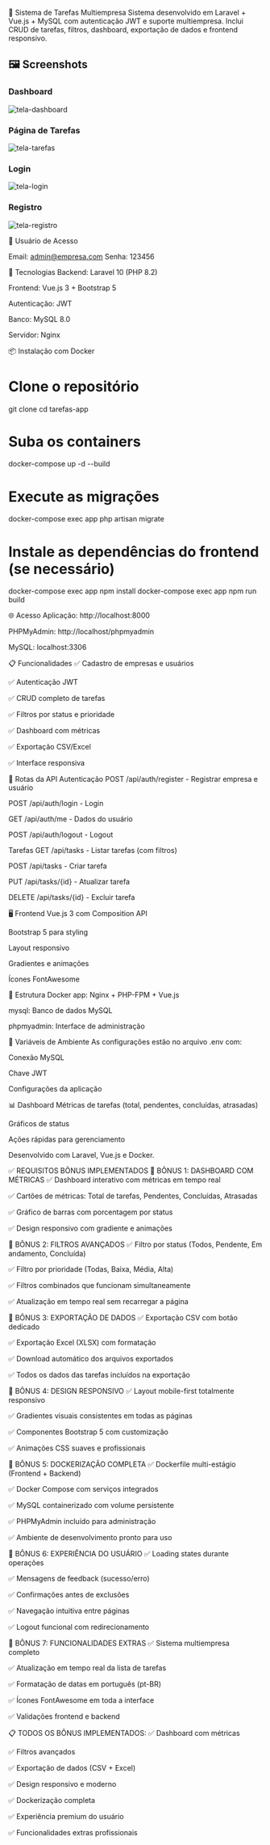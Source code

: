 📝 Sistema de Tarefas Multiempresa
Sistema desenvolvido em Laravel + Vue.js + MySQL com autenticação JWT e suporte multiempresa.
Inclui CRUD de tarefas, filtros, dashboard, exportação de dados e frontend responsivo.

## 🖼️ Screenshots

### Dashboard
![tela-dashboard](https://github.com/user-attachments/assets/3ebbb1da-70c3-45ad-b76d-f21b52c3bdcb)


### Página de Tarefas  
![tela-tarefas](https://github.com/user-attachments/assets/dc046554-51e4-46b5-9dae-74070fc34974)


### Login
![tela-login](https://github.com/user-attachments/assets/c3069d6e-439a-45db-a50f-d4473e13b3e6)


### Registro
![tela-registro](https://github.com/user-attachments/assets/41da77f5-f89d-42e5-965e-32652545e4c1)


👤 Usuário de Acesso

Email: admin@empresa.com
Senha: 123456

🚀 Tecnologias
Backend: Laravel 10 (PHP 8.2)

Frontend: Vue.js 3 + Bootstrap 5

Autenticação: JWT

Banco: MySQL 8.0

Servidor: Nginx

📦 Instalação com Docker

# Clone o repositório
git clone <repositorio>
cd tarefas-app

# Suba os containers
docker-compose up -d --build

# Execute as migrações
docker-compose exec app php artisan migrate

# Instale as dependências do frontend (se necessário)
docker-compose exec app npm install
docker-compose exec app npm run build

🌐 Acesso
Aplicação: http://localhost:8000

PHPMyAdmin: http://localhost/phpmyadmin

MySQL: localhost:3306

📋 Funcionalidades
✅ Cadastro de empresas e usuários

✅ Autenticação JWT

✅ CRUD completo de tarefas

✅ Filtros por status e prioridade

✅ Dashboard com métricas

✅ Exportação CSV/Excel

✅ Interface responsiva

🎯 Rotas da API
Autenticação
POST /api/auth/register - Registrar empresa e usuário

POST /api/auth/login - Login

GET /api/auth/me - Dados do usuário

POST /api/auth/logout - Logout

Tarefas
GET /api/tasks - Listar tarefas (com filtros)

POST /api/tasks - Criar tarefa

PUT /api/tasks/{id} - Atualizar tarefa

DELETE /api/tasks/{id} - Excluir tarefa

🖥️ Frontend
Vue.js 3 com Composition API

Bootstrap 5 para styling

Layout responsivo

Gradientes e animações

Ícones FontAwesome

🐳 Estrutura Docker
app: Nginx + PHP-FPM + Vue.js

mysql: Banco de dados MySQL

phpmyadmin: Interface de administração

🔧 Variáveis de Ambiente
As configurações estão no arquivo .env com:

Conexão MySQL

Chave JWT

Configurações da aplicação

📊 Dashboard
Métricas de tarefas (total, pendentes, concluídas, atrasadas)

Gráficos de status

Ações rápidas para gerenciamento

Desenvolvido com Laravel, Vue.js e Docker.

✅ REQUISITOS BÔNUS IMPLEMENTADOS
🎯 BÔNUS 1: DASHBOARD COM MÉTRICAS
✅ Dashboard interativo com métricas em tempo real

✅ Cartões de métricas: Total de tarefas, Pendentes, Concluídas, Atrasadas

✅ Gráfico de barras com porcentagem por status

✅ Design responsivo com gradiente e animações

🎯 BÔNUS 2: FILTROS AVANÇADOS
✅ Filtro por status (Todos, Pendente, Em andamento, Concluída)

✅ Filtro por prioridade (Todas, Baixa, Média, Alta)

✅ Filtros combinados que funcionam simultaneamente

✅ Atualização em tempo real sem recarregar a página

🎯 BÔNUS 3: EXPORTAÇÃO DE DADOS
✅ Exportação CSV com botão dedicado

✅ Exportação Excel (XLSX) com formatação

✅ Download automático dos arquivos exportados

✅ Todos os dados das tarefas incluídos na exportação

🎯 BÔNUS 4: DESIGN RESPONSIVO
✅ Layout mobile-first totalmente responsivo

✅ Gradientes visuais consistentes em todas as páginas

✅ Componentes Bootstrap 5 com customização

✅ Animações CSS suaves e profissionais

🎯 BÔNUS 5: DOCKERIZAÇÃO COMPLETA
✅ Dockerfile multi-estágio (Frontend + Backend)

✅ Docker Compose com serviços integrados

✅ MySQL containerizado com volume persistente

✅ PHPMyAdmin incluído para administração

✅ Ambiente de desenvolvimento pronto para uso

🎯 BÔNUS 6: EXPERIÊNCIA DO USUÁRIO
✅ Loading states durante operações

✅ Mensagens de feedback (sucesso/erro)

✅ Confirmações antes de exclusões

✅ Navegação intuitiva entre páginas

✅ Logout funcional com redirecionamento

🎯 BÔNUS 7: FUNCIONALIDADES EXTRAS
✅ Sistema multiempresa completo

✅ Atualização em tempo real da lista de tarefas

✅ Formatação de datas em português (pt-BR)

✅ Ícones FontAwesome em toda a interface

✅ Validações frontend e backend

📋 TODOS OS BÔNUS IMPLEMENTADOS:
✅ Dashboard com métricas

✅ Filtros avançados

✅ Exportação de dados (CSV + Excel)

✅ Design responsivo e moderno

✅ Dockerização completa

✅ Experiência premium do usuário

✅ Funcionalidades extras profissionais
